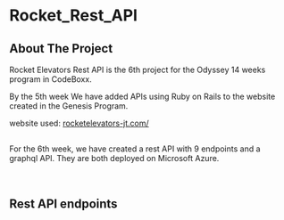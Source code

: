 # Rocket_Rest_API

<!-- ABOUT THE PROJECT -->
## About The Project

Rocket Elevators Rest API is the 6th project for the Odyssey 14 weeks program in CodeBoxx. 

By the 5th week We have added APIs using Ruby on Rails to the website created in the Genesis Program. 

website used: [rocketelevators-jt.com/](http://rocketelevators-jt.com/)

##

For the 6th week, we have created a rest API with 9 endpoints and a graphql API. They are both deployed on Microsoft Azure.

<br>

## Rest API endpoints
